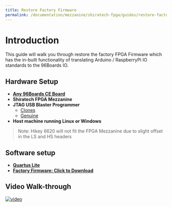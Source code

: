 ```yaml
---
title: Restore Factory Firmware
permalink: /documentation/mezzanine/shiratech-fpga/guides/restore-factory-firmware/
---
```

# Introduction

This guide will walk you through restore the factory FPGA Firmware which has the in-built functionality of translating Arduino / RaspberryPi IO standards to the 96Boards IO.

## Hardware Setup

- **[Any 96Boards CE Board](/products/ce/)**
- **Shiratech FPGA Mezzanine**
- **JTAG USB Blaster Programmer**
  - [Clones](https://www.amazon.com/gp/search/ref=sr_gnr_fkmr0?rh=i%3Aaps%2Ck%3Aaltera+usb+blaster&keywords=altera+usb+blaster&ie=UTF8&qid=1541022971)
  - [Genuine](https://www.arrow.com/en/products/p0302/terasic-technologies)
- **Host machine running Linux or Windows**

> Note: Hikey 6620 will not fit the FPGA Mezzanine due to slight offset in the LS and HS headers

## Software setup

- **[Quartus Lite](http://fpgasoftware.intel.com/)**
- **[Factory Firmware: Click to Download](https://github.com/ric96/documentation/raw/mezzanine-doc/mezzanine/shiratech-fpga/files/firmware/fpga_mezzanine_RELEASE_1_0.pof)**

## Video Walk-through

[![video](https://img.youtube.com/vi/YjVS5DqwFx8/0.jpg)](https://youtu.be/YjVS5DqwFx8)
